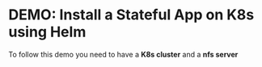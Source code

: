 # DEMO: Install a Stateful App on K8s using Helm

To follow this demo you need to have a **K8s cluster** and a **nfs server**

